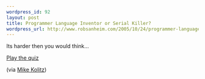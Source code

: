 ```yaml
--- 
wordpress_id: 92
layout: post
title: Programmer Language Inventor or Serial Killer?
wordpress_url: http://www.robsanheim.com/2005/10/24/programmer-language-inventor-or-serial-killer/
---
```

Its harder then you would think...

<a href="http://www.malevole.com/mv/misc/killerquiz/">Play the quiz</a>

(via <a href="http://www.open-node.net/">Mike Kolitz</a>)
